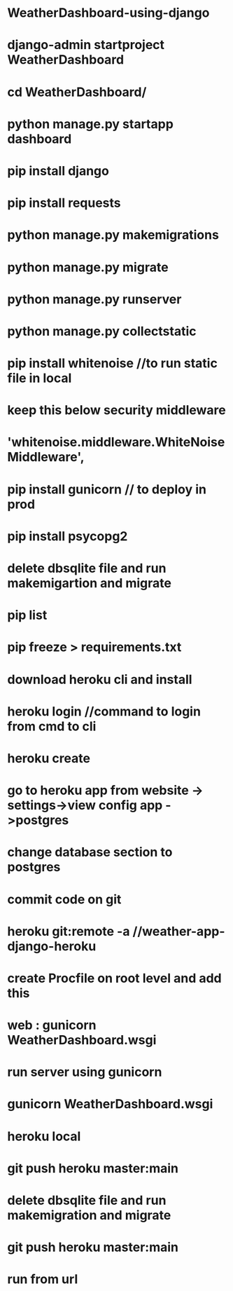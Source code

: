 # WeatherDashboard-using-django

# django-admin startproject WeatherDashboard

# cd WeatherDashboard/

# python manage.py startapp dashboard

# pip install django

# pip install requests

# python manage.py makemigrations

# python manage.py migrate

# python manage.py runserver

# python manage.py collectstatic

# pip install whitenoise //to run static file in local

# keep this below security middleware

# 'whitenoise.middleware.WhiteNoiseMiddleware',

# pip install gunicorn // to deploy in prod

# pip install psycopg2

# delete dbsqlite file and run makemigartion and migrate

# pip list

# pip freeze > requirements.txt

# download heroku cli and install

# heroku login //command to login from cmd to cli

# heroku create <appname>

# go to heroku app from website -> settings->view config app ->postgres

# change database section to postgres

# commit code on git

# heroku git:remote -a <heroku-app-name> //weather-app-django-heroku

# create Procfile on root level and add this

# web : gunicorn WeatherDashboard.wsgi

# run server using gunicorn

# gunicorn WeatherDashboard.wsgi

# heroku local

# git push heroku master:main

# delete dbsqlite file and run makemigration and migrate

# git push heroku master:main

# run from url
